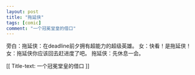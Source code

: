 ```yaml
---
layout: post
title: "拖延侠"
tags: [comic]
comment: "一个冠冕堂皇的借口"
---
```

旁白：拖延侠：在deadline前夕拥有超能力的超级英雄。
女：快看！是拖延侠！
女：拖延侠你应该回去赶进度了吧。
拖延侠：先休息一会。

[[ Title-text: 一个冠冕堂皇的借口 ]]
